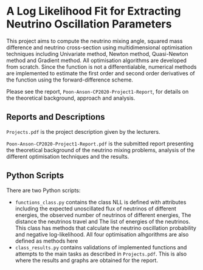 # A Log Likelihood Fit for Extracting Neutrino Oscillation Parameters

This project aims to compute the neutrino mixing angle, squared mass difference and neutrino cross-section using multidimensional optimisation techniques including Univariate method, Newton method, Quasi-Newton method and Gradient  method. All optimisation algorithms are developed from scratch. Since the function is not a differentialable, numerical methods are implemented to estimate the first order and second order derivatives of the function using the forward-difference scheme.

Please see the report, `Poon-Anson-CP2020-Project1-Report`, for details on the theoretical background, approach and analysis.

## Reports and Descriptions
`Projects.pdf` is the project description given by the lecturers.

`Poon-Anson-CP2020-Project1-Report.pdf` is the submitted report presenting the theoretical background of the neutrino mixing problems, analysis of the different optimisation techniques and the results.

## Python Scripts

There are two Python scripts:
- `functions_class.py` contains the class NLL is defined with attributes including the expected unoscillated flux of neutrinos of different energies, the observed number of neutrinos of different energies, The distance the neutrinos travel and The list of energies of the neutrinos. This class has methods that calculate the neutrino oscillation probability and negative log-likelihood. All four optimisation alhgorithms are also defined as methods here
- `class_results.py` contains validations of implemented functions and attempts to the main tasks as described in `Projects.pdf`. This is also where the results and graphs are obtained for the report.



